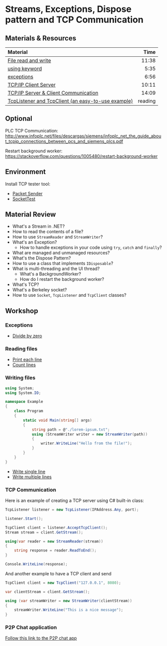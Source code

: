 # Streams, Exceptions, Dispose pattern and TCP Communication

## Materials & Resources

| Material                                                                                                                                                              |    Time |
| :-------------------------------------------------------------------------------------------------------------------------------------------------------------------- | ------: |
| [File read and write](https://channel9.msdn.com/Series/C-Sharp-Fundamentals-Development-for-Absolute-Beginners/while-Iterations-and-Reading-Data-from-a-Text-File-11) |   11:38 |
| [using keyword](https://www.youtube.com/watch?v=Dxbbtx-8MKw)                                                                                                          |    5:35 |
| [exceptions](https://www.youtube.com/watch?v=DzUFm2FNeyo)                                                                                                             |    6:56 |
| [TCP/IP Client Server](https://www.youtube.com/watch?v=ve2LX1tOwIM)                                                                                                   |   10:11 |
| [TCP/IP Server & Client Communication](https://www.youtube.com/watch?v=55mH-gYd0TQ)                                                                                   |   14:09 |
| [TcpListener and TcpClient (an easy-to-use example)](https://www.tabsoverspaces.com/6188-tcplistener-and-tcpclient-an-easy-to-use-example)                            | reading |

## Optional

PLC TCP Communication: http://www.infoplc.net/files/descargas/siemens/infoplc_net_the_guide_about_tcpip_connections_between_pcs_and_siemens_plcs.pdf

Restart background worker: https://stackoverflow.com/questions/1005480/restart-background-worker

## Environment

Install TCP tester tool:

- [Packet Sender](https://packetsender.com/)
- [SocketTest](http://sockettest.sourceforge.net/)

## Material Review

- What's a Stream in .NET?
- How to read the contents of a file?
- How to use `StreamReader` and `StreamWriter`?
- What's an Exception?
  - How to handle exceptions in your code using `try`, `catch` and `finally`?
- What are managed and unmanaged resources?
- What's the Dispose Pattern?
- How to use a class that implements `IDisposable`?
- What is multi-threading and the UI thread?
  - What's a BackgroundWorker?
  - How do I restart the background worker?
- What's TCP?
- What's a Berkeley socket?
- How to use `Socket`, `TcpListener` and `TcpClient` classes?

## Workshop

### Exceptions

- [Divide by zero](../workshop/file-manipulations/divide-by-zero/DivideByZero.cs)

### Reading files

- [Print each line](../workshop/file-manipulations/print-each-line/PrintEachLine.cs)
- [Count lines](../workshop/file-manipulations/count-lines/CountLines.cs)

### Writing files

```csharp
using System;
using System.IO;

namespace Example
{
    class Program
    {
        static void Main(string[] args)
        {
            string path = @"./lorem-ipsum.txt";
            using (StreamWriter writer = new StreamWriter(path))
            {
                writer.WriteLine("Hello from the file!");
            }
        }
    }
}
```

- [Write single line](../workshop/file-manipulations/write-single-line/WriteSingleLine.cs)
- [Write multiple lines](../workshop/file-manipulations/write-multiple-lines/WriteMultipleLines.cs)

### TCP Communication

Here is an example of creating a TCP server using C# built-in class:

```csharp
TcpListener listener = new TcpListener(IPAddress.Any, port);

listener.Start();

TcpClient client = listener.AcceptTcpClient();
Stream stream = client.GetStream();

using(var reader = new StreamReader(stream))
{
    string response = reader.ReadToEnd();
}

Console.WriteLine(response);
```

And another example to have a TCP client and send

```csharp
TcpClient client = new TcpClient("127.0.0.1", 8080);

var clientStream = client.GetStream();

using (var streamWriter = new StreamWriter(clientStream))
{
    streamWriter.WriteLine("This is a nice message");
}
```

### P2P Chat application

[Follow this link to the P2P chat app](../project/p2p-chat-desktop/README.md)
